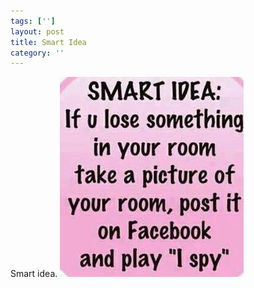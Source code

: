 ```yaml
---
tags: ['']
layout: post
title: Smart Idea
category: ''
---
```

Smart idea.
![Smart idea.](/uploads/2013-7-23-smart-idea.jpg)
